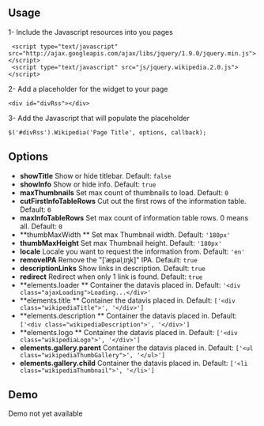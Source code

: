 ## Usage

1- Include the Javascript resources into you pages <head>

     <script type="text/javascript" src="http://ajax.googleapis.com/ajax/libs/jquery/1.9.0/jquery.min.js"></script>
     <script type="text/javascript" src="js/jquery.wikipedia.2.0.js"></script>

2- Add a placeholder for the widget to your page

    <div id="divRss"></div>

3- Add the Javascript that will populate the placeholder
     
    $('#divRss').Wikipedia('Page Title', options, callback);          

## Options

- **showTitle**
    Show or hide titlebar. Default: `false`
- **showInfo**
    Show or hide info. Default: `true`
- **maxThumbnails**
    Set max count of thumbnails to load. Default: `0`
- **cutFirstInfoTableRows**
    Cut out the first rows of the information table. Default: `0`
- **maxInfoTableRows**
    Set max count of information table rows. 0 means all. Default: `0`
- **thumbMaxWidth **
    Set max Thumbnail width. Default: `'180px'`
- **thumbMaxHeight**
    Set max Thumbnail height. Default: `'180px'`
- **locale**
    Locale you want to request the information from. Default: `'en'`
- **removeIPA**
    Remove the "[ˈæpəlˌɪŋk]" IPA. Default: `true`
- **descriptionLinks**
    Show links in description. Default: `true`
- **redirect**
    Redirect when only 1 link is found. Default: `true`
- **elements.loader **
    Container the datavis placed in. Default: `'<div class="ajaxLoading">Loading...</div>'`
- **elements.title **
    Container the datavis placed in. Default: `['<div class="wikipediaTitle">', '</div>']`
- **elements.description **
    Container the datavis placed in. Default: `['<div class="wikipediaDescription">', '</div>']`
- **elements.logo **
    Container the datavis placed in. Default: `['<div class="wikipediaLogo">', '</div>']`
- **elements.gallery.parent**
    Container the datavis placed in. Default: `['<ul class="wikipediaThumbGallery">', '</ul>']`
- **elements.gallery.child**
    Container the datavis placed in. Default: `['<li class="wikipediaThumbnail">', '</li>']`

## Demo
Demo not yet available
